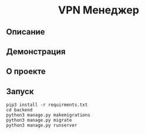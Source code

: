 <h1 align="center">VPN Менеджер</h1>

## Описание

## Демонстрация

## О проекте

## Запуск

```
pip3 install -r requirments.txt
cd backend
python3 manage.py makemigrations
python3 manage.py migrate
python3 manage.py runserver
```